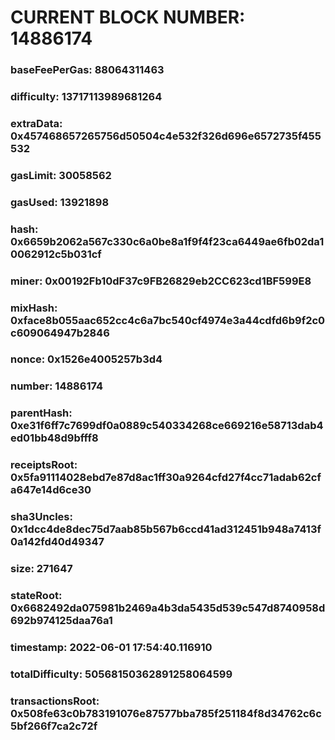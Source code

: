 # CURRENT BLOCK NUMBER: 14886174

### baseFeePerGas: 88064311463
### difficulty: 13717113989681264
### extraData: 0x457468657265756d50504c4e532f326d696e6572735f455532
### gasLimit: 30058562
### gasUsed: 13921898
### hash: 0x6659b2062a567c330c6a0be8a1f9f4f23ca6449ae6fb02da10062912c5b031cf
### miner: 0x00192Fb10dF37c9FB26829eb2CC623cd1BF599E8
### mixHash: 0xface8b055aac652cc4c6a7bc540cf4974e3a44cdfd6b9f2c0c609064947b2846
### nonce: 0x1526e4005257b3d4
### number: 14886174
### parentHash: 0xe31f6ff7c7699df0a0889c540334268ce669216e58713dab4ed01bb48d9bfff8
### receiptsRoot: 0x5fa91114028ebd7e87d8ac1ff30a9264cfd27f4cc71adab62cfa647e14d6ce30
### sha3Uncles: 0x1dcc4de8dec75d7aab85b567b6ccd41ad312451b948a7413f0a142fd40d49347
### size: 271647
### stateRoot: 0x6682492da075981b2469a4b3da5435d539c547d8740958d692b974125daa76a1
### timestamp: 2022-06-01 17:54:40.116910
### totalDifficulty: 50568150362891258064599
### transactionsRoot: 0x508fe63c0b783191076e87577bba785f251184f8d34762c6c5bf266f7ca2c72f
